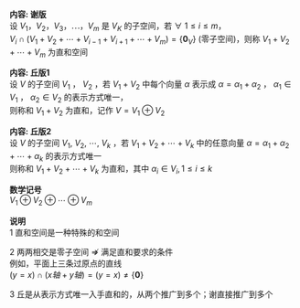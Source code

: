 **内容: 谢版**  
设 $V_1，V_2，V_3，\cdots，V_m$ 是 $V_K$ 的子空间，若 $\forall\ 1\leq i\leq m，$   
 $V_i\cap(V_1+V_2+\cdots+V_{i-1}+V_{i+1}+\cdots+V_m)=\{\mathbf0_V\}$ (零子空间)，则称 $V_1+V_2+\cdots+V_m$ 为直和空间  
  
**内容: 丘版1**  
设 $V$ 的子空间 $V_1$ ， $V_2$ ，若 $V_1+V_2$ 中每个向量 $\alpha$ 表示成 $\alpha=\alpha_1+\alpha_2$ ， $\alpha_1\in V_1$ ， $\alpha_2\in V_2$ 的表示方式唯一，  
则称和 $V_1+V_2$ 为直和，记作 $V=V_1\oplus V_2$   
  
**内容: 丘版2**  
设 $V$ 的子空间 $V_1,\ V_2,\ \cdots,\ V_k$ ，若 $V_1+V_2+\cdots+V_k$ 中的任意向量 $\alpha=\alpha_1+\alpha_2+\cdots+\alpha_k$ 的表示方式唯一  
则称和 $V_1+V_2+\cdots+V_k$ 为直和，其中 $\alpha_i\in V_i, 1\le i\le k$   
  
**数学记号**  
 $V_1\oplus V_2\oplus\cdots\oplus V_m$   
  
**说明**  
1 直和空间是一种特殊的和空间  
  
2 两两相交是零子空间 $\not\Rightarrow$ 满足直和要求的条件  
例如，平面上三条过原点的直线  
 $(y=x)\cap(x轴+y轴)=(y=x)\neq\{\mathbf0\}$   
  
3 丘是从表示方式唯一入手直和的，从两个推广到多个；谢直接推广到多个  
